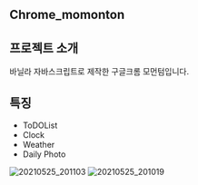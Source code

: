 ## Chrome_momonton

## 프로젝트 소개
바닐라 자바스크립트로 제작한 구글크롬 모먼텀입니다.

## 특징
  - ToDOList
  - Clock
  - Weather
  - Daily Photo


![20210525_201103](https://user-images.githubusercontent.com/79817676/119489080-4082f380-bd96-11eb-9bd9-5ba24b9679e5.png)
![20210525_201019](https://user-images.githubusercontent.com/79817676/119489087-424cb700-bd96-11eb-9a69-3c0fd422def2.png)

